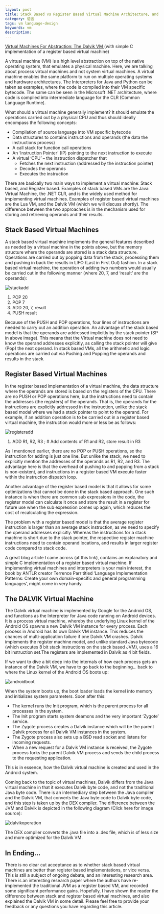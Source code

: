 ```yaml
---
layout: post
title: Stack Based vs Register Based Virtual Machine Architecture, and the Dalvik VM
category: 语言
tags: vm language-design
keywords: vm
description:
---
```


[Virtual Machines For Abstraction: The Dalvik VM ](http://opensourceforu.com/2011/06/virtual-machines-for-abstraction-dalvik-vm/) (with simple C implementation of a register based virtual machine)

A virtual machine (VM) is a high level abstraction on top of the native operating system, that emulates a physical machine. Here, we are talking about process virtual machines and not system virtual machines. A virtual machine enables the same platform to run on multiple operating systems and hardware architectures. The Interpreters for Java and Python can be taken as examples, where the code is compiled into their VM specific bytecode. The same can be seen in the Microsoft .NET architecture, where code is compiled into intermediate language for the CLR (Common Language Runtime).

What should a virtual machine generally implement? It should emulate the operations carried out by a physical CPU and thus should ideally encompass the following concepts:

* Compilation of source language into VM specific bytecode
* Data structures to contains instructions and operands (the data the instructions process)
* A call stack for function call operations
* An ‘Instruction Pointer’ (IP) pointing to the next instruction to execute
* A virtual ‘CPU’ – the instruction dispatcher that
    * Fetches the next instruction (addressed by the instruction pointer)
    * Decodes the operands
    * Executes the instruction

There are basically two main ways to implement a virtual machine: Stack based, and Register based. Examples of stack based VMs are the Java Virtual Machine, the .NET CLR, and is the widely used method for implementing virtual machines. Examples of register based virtual machines are the Lua VM, and the Dalvik VM (which we will discuss shortly). The difference between the two approaches is in the mechanism used for storing and retrieving operands and their results.

## Stack Based Virtual Machines

A stack based virtual machine implements the general features described as needed by a virtual machine in the points above, but the memory structure where the operands are stored is a stack data structure. Operations are carried out by popping data from the stack, processing them and pushing in back the results in LIFO (Last in First Out) fashion. In a stack based virtual machine, the operation of adding two numbers would usually be carried out in the following manner (where 20, 7, and ‘result’ are the operands):

![stackadd](http://markfaction.files.wordpress.com/2012/07/stackadd.png)

1. POP 20
2. POP 7
3. ADD 20, 7, result
4. PUSH result

Because of the PUSH and POP operations, four lines of instructions are needed to carry out an addition operation. An advantage of the stack based model is that the operands are addressed implicitly by the stack pointer (SP in above image). This means that the Virtual machine does not need to know the operand addresses explicitly, as calling the stack pointer will give (Pop) the next operand. In stack based VMs, all the arithmetic and logic operations are carried out via Pushing and Popping the operands and results in the stack.

## Register Based Virtual Machines

In the register based implementation of a virtual machine, the data structure where the operands are stored is based on the registers of the CPU. There are no PUSH or POP operations here, but the instructions need to contain the addresses (the registers) of the operands. That is, the operands for the instructions are explicitly addressed in the instruction, unlike the stack based model where we had a stack pointer to point to the operand. For example, if an addition operation is to be carried out in a register based virtual machine, the instruction would more or less be as follows:

![registeradd](http://markfaction.files.wordpress.com/2012/07/registeradd.png)

1. ADD R1, R2, R3 ;        # Add contents of R1 and R2, store result in R3

As I mentioned earlier, there are no POP or PUSH operations, so the instruction for adding is just one line. But unlike the stack, we need to explicitly mention the addresses of the operands as R1, R2, and R3. The advantage here is that the overhead of pushing to and popping from a stack is non-existent, and instructions in a register based VM execute faster within the instruction dispatch loop.

Another advantage of the register based model is that it allows for some optimizations that cannot be done in the stack based approach. One such instance is when there are common sub expressions in the code, the register model can calculate it once and store the result in a register for future use when the sub expression comes up again, which reduces the cost of recalculating the expression.

The problem with a register based model is that the average register instruction is larger than an average stack instruction, as we need to specify the operand addresses explicitly. Whereas the instructions for a stack machine is short due to the stack pointer, the respective register machine instructions need to contain operand locations, and results in larger register code compared to stack code.

A great blog article I came across (at this link), contains an explanatory and simple C implementation of a register based virtual machine. If implementing virtual machines and interpreters is your main interest, the book by ANTLR creator Terrence Parr titled ‘Language Implementation Patterns: Create your own domain-specific and general programming languages’, might come in very handy.

## The DALVIK Virtual Machine

The Dalvik virtual machine is implemented by Google for the Android OS, and functions as the Interpreter for Java code running on Android devices. It is a process virtual machine, whereby the underlying Linux kernel of the Android OS spawns a new Dalvik VM instance for every process. Each process in Android has its own Dalvik VM instance. This reduces the chances of multi-application failure if one Dalvik VM crashes. Dalvik implements the register machine model, and unlike standard Java bytecode (which executes 8 bit stack instructions on the stack based JVM), uses a 16 bit instruction set.The registers are implemented in Dalvik as 4 bit fields.

If we want to dive a bit deep into the internals of how each process gets an instance of the Dalvik VM, we have to go back to the beginning… back to where the Linux kernel of the Android OS boots up:

![androidboot](http://markfaction.files.wordpress.com/2012/07/androidboot.png)

When the system boots up, the boot loader loads the kernel into memory and initializes system parameters. Soon after this:

* The kernel runs the Init program, which is the parent process for all processes in the system.
* The Init program starts system deamons and the very important ‘Zygote’ service.
* The Zygote process creates a Dalvik instance which will be the parent Dalvik process for all Dalvik VM instances in the system.
* The Zygote process also sets up a BSD read socket and listens for incoming requests.
* When a new request for a Dalvik VM instance is received, the Zygote process forks the parent Dalvik VM process and sends the child process to the requesting application.

This is in essence, how the Dalvik virtual machine is created and used in the Android system.

Coming back to the topic of virtual machines, Dalvik differs from the Java virtual machine in that it executes Dalvik byte code, and not the traditional Java byte code. There is an intermediary step between the Java compiler and the Dalvik VM, that converts the Java byte code to Dalvik byte code, and this step is taken up by the DEX compiler. The difference between the JVM and Dalvik is depicted in the following diagram (Click here for image source):

![dalvikoperation](http://markfaction.files.wordpress.com/2012/07/dalvikoperation.png)

The DEX compiler converts the .java file into a .dex file, which is of less size and more optimized for the Dalvik VM.

## In Ending…

There is no clear cut acceptance as to whether stack based virtual machines are better than register based implementations, or vice versa. This is still a subject of ongoing debate, and an interesting research area. There is an interesting research paper where the authors have re-implemented the traditional JVM as a register based VM, and recorded some significant performance gains. Hopefully, I have shown the reader the difference between stack and register based virtual machines, and also explained the Dalvik VM in some detail. Please feel free to provide your feedback or any questions you have regarding this article.